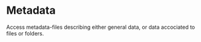 # Metadata

Access metadata-files describing either general data, or data accociated to files or folders.